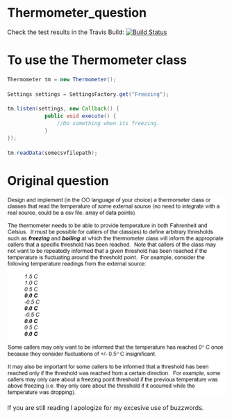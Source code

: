 # Thermometer_question

Check the test results in the Travis Build:
[![Build Status](https://travis-ci.org/CarlosBalladares/Recruiter-talent-test.svg?branch=master)](https://travis-ci.org/CarlosBalladares/Recruiter-talent-test)
# To use the Thermometer class

```java
Thermometer tm = new Thermometer();

Settings settings = SettingsFactory.get("Freezing");

tm.listen(settings, new Callback() {
            public void execute() {
                //Do something when its freezing.
            }
});

tm.readData(somecsvfilepath);

```

# Original question
![Alt text](src/main/resources/thermometerq.png)


If you are still reading I apologize for my excesive use of buzzwords.
